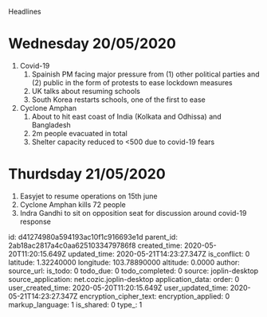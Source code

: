 Headlines

# Wednesday 20/05/2020
1. Covid-19
	1. Spainish PM facing major pressure from (1) other political parties and (2) public in the form of protests to ease lockdown measures
	2. UK talks about resuming schools
	3. South Korea restarts schools, one of the first to ease
2. Cyclone Amphan
	1. About to hit east coast of India (Kolkata and Odhissa) and Bangladesh
	2. 2m people evacuated in total
	3. Shelter capacity reduced to <500 due to covid-19 fears

# Thurdsday 21/05/2020
1. Easyjet to resume operations on 15th june
2. Cyclone Amphan kills 72 people
3. Indra Gandhi to sit on opposition seat for discussion around covid-19 response





id: d41274980a594193ac10f1c916693e1d
parent_id: 2ab18ac2817a4c0aa6251033479786f8
created_time: 2020-05-20T11:20:15.649Z
updated_time: 2020-05-21T14:23:27.347Z
is_conflict: 0
latitude: 1.32240000
longitude: 103.78890000
altitude: 0.0000
author: 
source_url: 
is_todo: 0
todo_due: 0
todo_completed: 0
source: joplin-desktop
source_application: net.cozic.joplin-desktop
application_data: 
order: 0
user_created_time: 2020-05-20T11:20:15.649Z
user_updated_time: 2020-05-21T14:23:27.347Z
encryption_cipher_text: 
encryption_applied: 0
markup_language: 1
is_shared: 0
type_: 1